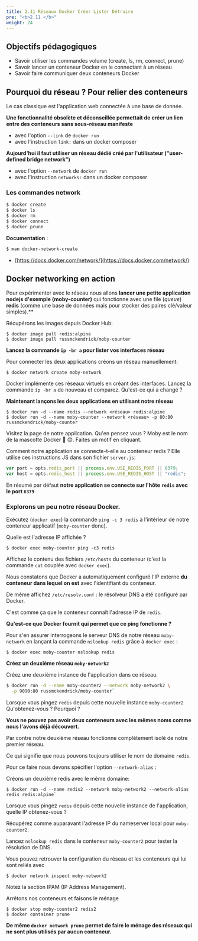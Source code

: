 ```yaml
---
title: 2.11 Réseaux Docker Créer Lister Détruire
pre: "<b>2.11 </b>"
weight: 24
---
```


## Objectifs pédagogiques
  - Savoir utiliser les commandes volume (create, ls, rm, connect, prune)
  - Savoir lancer un conteneur Docker en le connectant à un réseau
  - Savoir faire communiquer deux conteneurs Docker



## Pourquoi du réseau ? Pour relier des conteneurs

Le cas classique est l'application web connectée à une base de donnée.

**Une fonctionnalité obsolète et déconseillée permettait de créer un lien entre des conteneurs sans sous-réseau manifeste**
  - avec l'option `--link` de `docker run`
  - avec l'instruction `link:` dans un docker composer

**Aujourd'hui il faut utiliser un réseau dédié créé par l'utilisateur ("user-defined bridge network")**
  - avec l'option `--network` de `docker run`
  - avec l'instruction `networks:` dans un docker composer

### Les commandes network 

```bash
$ docker create
$ docker ls
$ docker rm
$ docker connect
$ docker prune
```

**Documentation** :

```bash
$ man docker-network-create
```

- [https://docs.docker.com/network/](https://docs.docker.com/network/)

## Docker networking en action

Pour expérimenter avec le réseau nous allons **lancer une petite application nodejs d'exemple (moby-counter)** qui fonctionne avec une file (_queue_) **redis** (comme une base de données mais pour stocker des paires clé/valeur simples).**

Récupérons les images depuis Docker Hub:

```shell
$ docker image pull redis:alpine
$ docker image pull russmckendrick/moby-counter
```

<!-- --- -->

**Lancez la commande `ip -br a` pour lister vos interfaces réseau**

Pour connecter les deux applications créons un réseau manuellement:

```shell
$ docker network create moby-network
```

<!-- --- -->

Docker implémente ces réseaux virtuels en créant des interfaces. Lancez la commande `ip -br a` de nouveau et comparez. Qu'est-ce qui a changé ?

<!-- --- -->

**Maintenant lançons les deux applications en utilisant notre réseau**


```shell
$ docker run -d --name redis --network <réseau> redis:alpine
$ docker run -d --name moby-counter --network <réseau> -p 80:80 russmckendrick/moby-counter
```

Visitez la page de notre application. Qu'en pensez vous ? Moby est le nom de la mascotte Docker 🐳 😊. Faites un motif en cliquant.

Comment notre application se connecte-t-elle au conteneur redis ? Elle utilise ces instructions JS dans son fichier `server.js`:

```javascript
var port = opts.redis_port || process.env.USE_REDIS_PORT || 6379;
var host = opts.redis_host || process.env.USE_REDIS_HOST || "redis";
```

En résumé par défaut **notre application se connecte sur l'hôte `redis` avec le port `6379`**

<!-- --- -->

### Explorons un peu notre réseau Docker.

Exécutez (`docker exec`) la commande `ping -c 3 redis` à l'intérieur de notre conteneur applicatif (`moby-counter` donc). 

Quelle est l'adresse IP affichée ?

```shell
$ docker exec moby-counter ping -c3 redis
```

<!-- ---  -->

Affichez le contenu des fichiers `/etc/hosts` du conteneur (c'est la commande `cat` couplée avec `docker exec`). 

Nous constatons que Docker a automatiquement configuré l'IP externe **du conteneur dans lequel on est** avec l'identifiant du conteneur. 

De même affichez `/etc/resolv.conf` : le résolveur DNS a été configuré par Docker. 

C'est comme ça que le conteneur connaît l'adresse IP de `redis`. 

**Qu'est-ce que Docker fournit qui permet que ce ping fonctionne ?**

<!-- --- -->

Pour s'en assurer interrogeons le serveur DNS de notre réseau `moby-network` en lançant la commande `nslookup redis` grâce à `docker exec` :

```shell
$ docker exec moby-counter nslookup redis
```

<!-- --- -->

**Créez un deuxième réseau `moby-network2`**

Créez une deuxième instance de l'application dans ce réseau.

```bash
$ docker run -d --name moby-counter2 --network moby-network2 \
  -p 9090:80 russmckendrick/moby-counter`
```

Lorsque vous pingez `redis` depuis cette nouvelle instance `moby-counter2` Qu'obtenez-vous ? Pourquoi ?

<!-- --- -->

**Vous ne pouvez pas avoir deux conteneurs avec les mêmes noms comme nous l'avons déjà découvert.**

Par contre notre deuxième réseau fonctionne complètement isolé de notre premier réseau.

Ce qui signifie que nous pouvons toujours utiliser le nom de domaine `redis`. 

Pour ce faire nous devons spécifier l'option `--network-alias` :

Créons un deuxième redis avec le même domaine:

```shell
$ docker run -d --name redis2 --network moby-network2 --network-alias redis redis:alpine`
```

Lorsque vous pingez `redis` depuis cette nouvelle instance de l'application, quelle IP obtenez-vous ?

<!-- --- -->

Récupérez comme auparavant l'adresse IP du nameserver local pour `moby-counter2`.


Lancez `nslookup redis` dans le conteneur `moby-counter2` pour tester la résolution de DNS. 

Vous pouvez retrouver la configuration du réseau et les conteneurs qui lui sont reliés avec 

```shell
$ docker network inspect moby-network2
```
  Notez la section IPAM (IP Address Management).

<!-- --- -->

Arrêtons nos conteneurs et faisons le ménage 

```shell
$ docker stop moby-counter2 redis2
$ docker container prune
```

 **De même `docker network prune` permet de faire le ménage des réseaux qui ne sont plus utilisés par aucun conteneur.**
